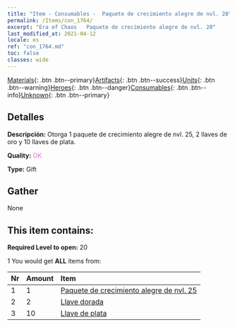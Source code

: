 ```yaml
---
title: "Item - Consumables -  Paquete de crecimiento alegre de nvl. 20"
permalink: /Items/con_1764/
excerpt: "Era of Chaos   Paquete de crecimiento alegre de nvl. 20"
last_modified_at: 2021-04-12
locale: es
ref: "con_1764.md"
toc: false
classes: wide
---
```

 [Materials](/es/Items/){: .btn .btn--primary}[Artifacts](/es/Items/Artifacts/){: .btn .btn--success}[Units](/es/Items/Units/){: .btn .btn--warning}[Heroes](/es/Items/Heroes/){: .btn .btn--danger}[Consumables](/es/Items/Consumables/){: .btn .btn--info}[Unknown](/es/Items/Unknown/){: .btn .btn--primary}

## Detalles
 **Descripción:** Otorga 1 paquete de crecimiento alegre de nvl. 25, 2 llaves de oro y 10 llaves de plata.

 **Quality:** <span style="color: #DA70D6">OK</span>

 **Type:** Gift

## Gather

  None

## This item contains:

 **Required Level to open:** 20

 1 You would get **ALL** items  from:

  | Nr | Amount |     Item    |
  |:---|:-------|:------------|
  | 1 | 1 | [ Paquete de crecimiento alegre de nvl. 25](/es/Items/con_1765/) | 
  | 2 | 2 | [Llave dorada](/es/Items/con_783/) | 
  | 3 | 10 | [Llave de plata](/es/Items/con_693/) | 
